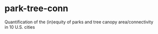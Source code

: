 # park-tree-conn
Quantification of the (in)equity of parks and tree canopy area/connectivity in 10 U.S. cities
